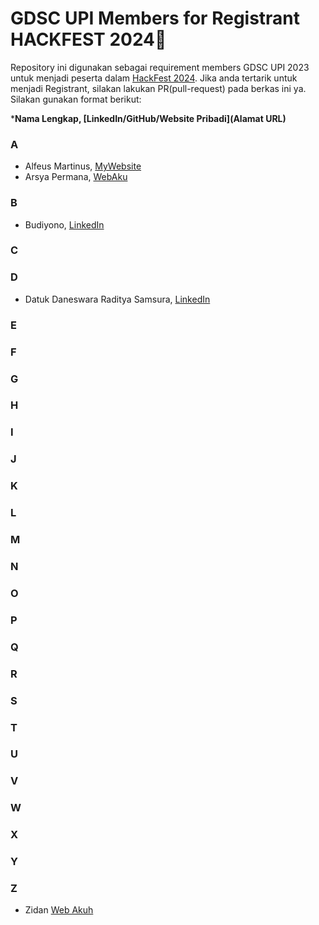 # GDSC UPI Members for Registrant HACKFEST 2024📌
Repository ini digunakan sebagai requirement members GDSC UPI 2023 untuk menjadi peserta dalam [HackFest 2024](https://gdsc-hackfest.com/).
Jika anda tertarik untuk menjadi Registrant, silakan lakukan PR(pull-request) pada berkas ini ya.
Silakan gunakan format berikut:

***Nama Lengkap, [LinkedIn/GitHub/Website Pribadi](Alamat URL)**

### A
- Alfeus Martinus, [MyWebsite](https://alfeus-space.my.id/)
- Arsya Permana, [WebAku](https://arsya.vercel.app)

### B
- Budiyono, [LinkedIn](https://www.linkedin.com/in/budi-yono-8752669b/)
### C

### D
- Datuk Daneswara Raditya Samsura, [LinkedIn](https://www.linkedin.com/in/daneswaraa)
### E

### F

### G

### H

### I

### J

### K

### L

### M

### N

### O

### P

### Q

### R

### S

### T

### U

### V

### W

### X

### Y

### Z
- Zidan [Web Akuh](https://zidanfunproject.my.id)
